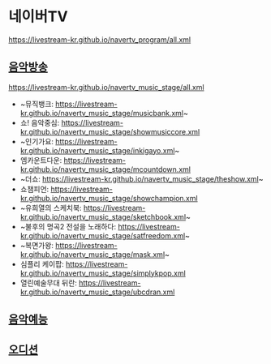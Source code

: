# 네이버TV
https://livestream-kr.github.io/navertv_program/all.xml

## [음악방송](https://github.com/LIVESTREAM-KR/navertv_music_stage)
https://livestream-kr.github.io/navertv_music_stage/all.xml
- ~뮤직뱅크: https://livestream-kr.github.io/navertv_music_stage/musicbank.xml~
- 쇼! 음악중심: https://livestream-kr.github.io/navertv_music_stage/showmusiccore.xml
- ~인기가요: https://livestream-kr.github.io/navertv_music_stage/inkigayo.xml~
- 엠카운트다운: https://livestream-kr.github.io/navertv_music_stage/mcountdown.xml
- ~더쇼: https://livestream-kr.github.io/navertv_music_stage/theshow.xml~
- 쇼챔피언: https://livestream-kr.github.io/navertv_music_stage/showchampion.xml
- ~유희열의 스케치북: https://livestream-kr.github.io/navertv_music_stage/sketchbook.xml~
- ~불후의 명곡2 전설을 노래하다: https://livestream-kr.github.io/navertv_music_stage/satfreedom.xml~
- ~복면가왕: https://livestream-kr.github.io/navertv_music_stage/mask.xml~
- 심플리 케이팝: https://livestream-kr.github.io/navertv_music_stage/simplykpop.xml
- 열린예술무대 뒤란: https://livestream-kr.github.io/navertv_music_stage/ubcdran.xml

## [음악예능](https://github.com/LIVESTREAM-KR/navertv_music_shows)

## [오디션](https://github.com/LIVESTREAM-KR/navertv_audition)
